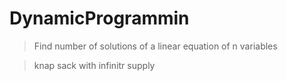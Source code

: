 # DynamicProgrammin


>Find number of solutions of a linear equation of n variables

>knap sack with infinitr supply

